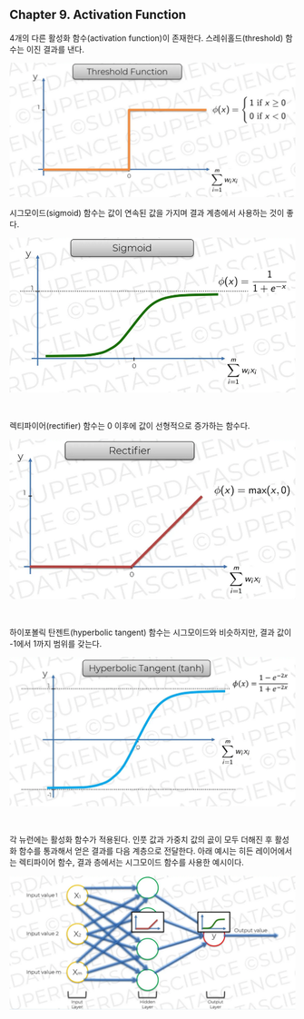 
## Chapter 9. Activation Function

4개의 다른 활성화 함수(activation function)이 존재한다. 스레쉬홀드(threshold) 함수는 이진 결과를 낸다.

<p align="center" width="80%">
  <kbd>
    <img src="../images/chapter-09-01.png">
  </kbd>
</p>

시그모이드(sigmoid) 함수는 값이 연속된 값을 가지며 결과 계층에서 사용하는 것이 좋다.

<kbd>
  <img src="../images/chapter-09-02.png">
</kbd>

<p><br/></p>

렉티파이어(rectifier) 함수는 0 이후에 값이 선형적으로 증가하는 함수다.

<kbd>
  <img src="../images/chapter-09-03.png">
</kbd>

<p><br/></p>

하이포볼릭 탄젠트(hyperbolic tangent) 함수는 시그모이드와 비슷하지만, 결과 값이 -1에서 1까지 범위를 갖는다.

<kbd>
  <img src="../images/chapter-09-04.png">
</kbd>

<p><br/></p>

각 뉴런에는 활성화 함수가 적용된다. 인풋 값과 가중치 값의 곲이 모두 더해진 후 활성화 함수를 통과해서 얻은 결과를 다음 계층으로 전달한다. 아래 예시는 히든 레이어에서는 렉티파이어 함수, 결과 층에서는 시그모이드 함수를 사용한 예시이다.

<kbd>
  <img src="../images/chapter-09-05.png">
</kbd>

<p><br/></p>